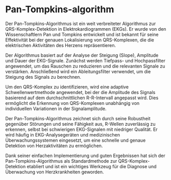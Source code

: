 # Pan-Tompkins-algorithm
Der Pan-Tompkins-Algorithmus ist ein weit verbreiteter Algorithmus zur QRS-Komplex-Detektion in Elektrokardiogrammen (EKGs). Er wurde von den Wissenschaftlern Pan und Tompkins entwickelt und ist bekannt für seine Effektivität bei der genauen Lokalisierung von QRS-Komplexen, die die elektrischen Aktivitäten des Herzens repräsentieren.

Der Algorithmus basiert auf der Analyse der Steigung (Slope), Amplitude und Dauer der EKG-Signale. Zunächst werden Tiefpass- und Hochpassfilter angewendet, um das Rauschen zu reduzieren und die relevanten Signale zu verstärken. Anschließend wird ein Ableitungsfilter verwendet, um die Steigung des Signals zu berechnen.

Um den QRS-Komplex zu identifizieren, wird eine adaptive Schwellenwertmethode angewendet, bei der die Amplitude des Signals basierend auf dem durchschnittlichen R-R-Intervall angepasst wird. Dies ermöglicht die Erkennung von QRS-Komplexen unabhängig von individuellen Variationen in der Signalamplitude.

Der Pan-Tompkins-Algorithmus zeichnet sich durch seine Robustheit gegenüber Störungen und seine Fähigkeit aus, R-Wellen zuverlässig zu erkennen, selbst bei schwierigen EKG-Signalen mit niedriger Qualität. Er wird häufig in EKG-Analysegeräten und medizinischen Überwachungssystemen eingesetzt, um eine schnelle und genaue Detektion von Herzaktivitäten zu ermöglichen.

Dank seiner einfachen Implementierung und guten Ergebnissen hat sich der Pan-Tompkins-Algorithmus als Standardmethode zur QRS-Komplex-Detektion etabliert und ist ein wichtiges Werkzeug für die Diagnose und Überwachung von Herzkrankheiten geworden.
